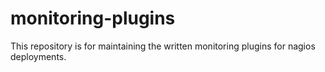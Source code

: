 # monitoring-plugins
This repository is for maintaining the written monitoring plugins for nagios deployments.
